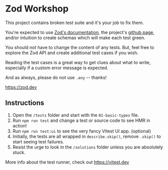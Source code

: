 # Zod Workshop

This project contains broken test suite and it's your job to fix them.

You're expected to use [Zod's documentation](https://zod.dev), the project's
[github page](https://github.com/colinhacks/zod), and/or intuition to create
schemas which will make each test green.

You should not have to change the content of any tests. But, feel free to
explore the Zod API and create additional test cases if you wish.

Reading the test cases is a great way to get clues about what to write,
especially if a custom error message is expected.

And as always, please do not use `.any` -- thanks!

https://zod.dev

## Instructions

1. Open the `/tests` folder and start with the `01-basic-types` file.
2. Run `npm run test` and change a test or source code to see HMR in action!
3. Run `npm run test:ui` to see the very fancy Vitest UI app. (optional)
4. Initially, the tests are all wrapped in `describe.skip()`, remove `.skip()` to start seeing test failures.
5. Resist the urge to look in the `/solutions` folder unless you are absolutely
   stuck.

More info about the test runner, check out https://vitest.dev

